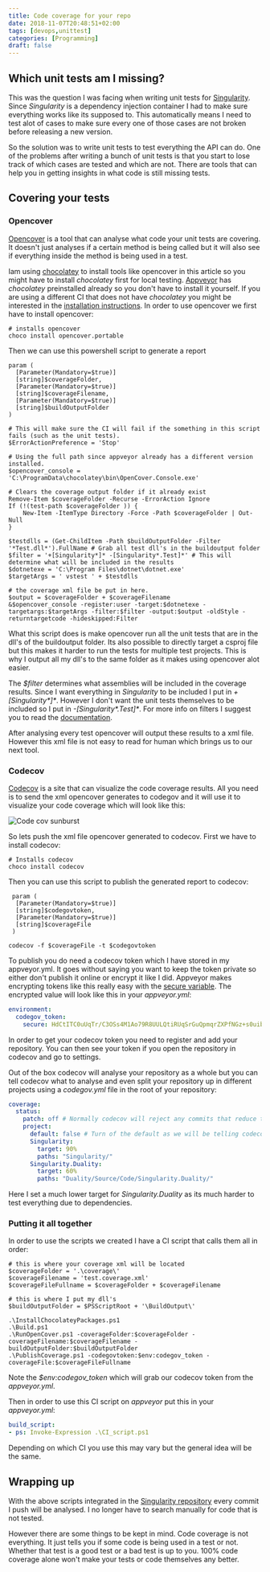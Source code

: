 ```yaml
---
title: Code coverage for your repo
date: 2018-11-07T20:48:51+02:00
tags: [devops,unittest]
categories: [Programming]
draft: false
---
```


## Which unit tests am I missing?
This was the question I was facing when writing unit tests for [Singularity](https://github.com/Barsonax/Singularity). Since *Singularity* is a dependency injection container I had to make sure everything works like its supposed to. This automatically means I need to test alot of cases to make sure every one of those cases are not broken before releasing a new version.

So the solution was to write unit tests to test everything the API can do. One of the problems after writing a bunch of unit tests is that you start to lose track of which cases are tested and which are not. There are tools that can help you in getting insights in what code is still missing tests.

## Covering your tests

### Opencover
[Opencover](https://github.com/OpenCover/opencover) is a tool that can analyse what code your unit tests are covering. It doesn't just analyses if a certain method is being called but it will also see if everything inside the method is being used in a test.

Iam using [chocolatey](https://chocolatey.org/) to install tools like opencover in this article so you might have to install *chocolatey* first for local testing. [Appveyor](https://www.appveyor.com/) has *chocolatey* preinstalled already so you don't have to install it yourself. If you are using a different CI that does not have *chocolatey* you might be interested in the [installation instructions](https://chocolatey.org/install).
In order to use opencover we first have to install opencover:
```posh
# installs opencover
choco install opencover.portable
```

Then we can use this powershell script to generate a report
```posh
param (
  [Parameter(Mandatory=$true)]
  [string]$coverageFolder,
  [Parameter(Mandatory=$true)]
  [string]$coverageFilename,
  [Parameter(Mandatory=$true)]
  [string]$buildOutputFolder
)

# This will make sure the CI will fail if the something in this script fails (such as the unit tests).
$ErrorActionPreference = 'Stop'

# Using the full path since appveyor already has a different version installed.
$opencover_console = 'C:\ProgramData\chocolatey\bin\OpenCover.Console.exe'

# Clears the coverage output folder if it already exist
Remove-Item $coverageFolder -Recurse -ErrorAction Ignore
If (!(test-path $coverageFolder )) {
    New-Item -ItemType Directory -Force -Path $coverageFolder | Out-Null
}

$testdlls = (Get-ChildItem -Path $buildOutputFolder -Filter '*Test.dll*').FullName # Grab all test dll's in the buildoutput folder
$filter = '+[Singularity*]* -[Singularity*.Test]*' # This will determine what will be included in the results
$dotnetexe = 'C:\Program Files\dotnet\dotnet.exe'
$targetArgs = ' vstest ' + $testdlls

# the coverage xml file be put in here.
$output = $coverageFolder + $coverageFilename
&$opencover_console -register:user -target:$dotnetexe -targetargs:$targetArgs -filter:$filter -output:$output -oldStyle -returntargetcode -hideskipped:Filter
```

What this script does is make opencover run all the unit tests that are in the dll's of the buildoutput folder. Its also possible to directly target a csproj file but this makes it harder to run the tests for multiple test projects. This is why I output all my dll's to the same folder as it makes using opencover alot easier.

The *$filter* determines what assemblies will be included in the coverage results. Since I want everything in *Singularity* to be included I put in *+[Singularity\*]\**. However I don't want the unit tests themselves to be included so I put in *-[Singularity\*.Test]\**. For more info on filters I suggest you to read the [documentation](https://github.com/OpenCover/opencover/wiki/Usage#understanding-filters).

After analysing every test opencover will output these results to a xml file. However this xml file is not easy to read for human which brings us to our next tool.

### Codecov
[Codecov](https://codecov.io/) is a site that can visualize the code coverage results. All you need is to send the xml opencover generates to codegov and it will use it to visualize your code coverage which will look like this:

![Code cov sunburst](images/codecov_sunburst.jpg)

So lets push the xml file opencover generated to codecov. First we have to install codecov:
```posh
# Installs codecov
choco install codecov
```

Then you can use this script to publish the generated report to codecov:
```posh
 param (
  [Parameter(Mandatory=$true)]
  [string]$codegovtoken,
  [Parameter(Mandatory=$true)]
  [string]$coverageFile
 )

codecov -f $coverageFile -t $codegovtoken
```

To publish you do need a codecov token which I have stored in my appveyor.yml. It goes without saying you want to keep the token private so either don't publish it online or encrypt it like I did. Appveyor makes encrypting tokens like this really easy with the [secure variable](https://www.appveyor.com/docs/how-to/secure-files/). The encrypted value will look like this in your *appveyor.yml*:
```yml
environment:
  codegov_token:
    secure: HdCtITC0uUqTr/C3OSs4M1Ao79R8UULQtiRUqSrGuQpmqrZXPfNGz+s0uibvyz49
```

In order to get your codecov token you need to register and add your repository. You can then see your token if you open the repository in codecov and go to settings.

Out of the box codecov will analyse your repository as a whole but you can tell codecov what to analyse and even split your repository up in different projects using a *codegov.yml* file in the root of your repository:
```yml
coverage:
  status:
    patch: off # Normally codecov will reject any commits that reduce the code coverage
    project:
      default: false # Turn of the default as we will be telling codecov where the projects are below
      Singularity:
        target: 90%
        paths: "Singularity/"
      Singularity.Duality:
        target: 60%
        paths: "Duality/Source/Code/Singularity.Duality/"
```

Here I set a much lower target for *Singularity.Duality* as its much harder to test everything due to dependencies.

### Putting it all together
In order to use the scripts we created I have a CI script that calls them all in order:
```posh
# this is where your coverage xml will be located
$coverageFolder = '.\coverage\'
$coverageFilename = 'test.coverage.xml'
$coverageFileFullname = $coverageFolder + $coverageFilename

# this is where I put my dll's
$buildOutputFolder = $PSScriptRoot + '\BuildOutput\'

.\InstallChocolateyPackages.ps1
.\Build.ps1
.\RunOpenCover.ps1 -coverageFolder:$coverageFolder -coverageFilename:$coverageFilename -buildOutputFolder:$buildOutputFolder
.\PublishCoverage.ps1 -codegovtoken:$env:codegov_token -coverageFile:$coverageFileFullname
```
Note the *$env:codegov_token* which will grab our codecov token from the *appveyor.yml*.

Then in order to use this CI script on *appveyor* put this in your *appveyor.yml*:
```yml
build_script:
- ps: Invoke-Expression .\CI_script.ps1
```

Depending on which CI you use this may vary but the general idea will be the same.

## Wrapping up
With the above scripts integrated in the [Singularity repository](https://github.com/Barsonax/Singularity) every commit I push will be analysed. I no longer have to search manually for code that is not tested.

However there are some things to be kept in mind. Code coverage is not everything. It just tells you if some code is being used in a test or not. Whether that test is a good test or a bad test is up to you. 100% code coverage alone won't make your tests or code themselves any better.
